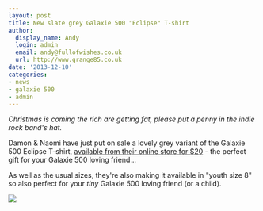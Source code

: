 ```yaml
---
layout: post
title: New slate grey Galaxie 500 "Eclipse" T-shirt
author:
  display_name: Andy
  login: admin
  email: andy@fullofwishes.co.uk
  url: http://www.grange85.co.uk
date: '2013-12-10'
categories:
- news
- galaxie 500
- admin
---
```

<p><em>Christmas is coming the rich are getting fat, please put a penny in the indie rock band's hat.</em></p>
<p>Damon & Naomi have just put on sale a lovely grey variant of the Galaxie 500 Eclipse T-shirt, <a href="http://damonandnaomi.com/shop/galaxie-500-t-shirt/">available from their online store for $20</a> - the perfect gift for your Galaxie 500 loving friend...</p>
<p>As well as the usual sizes, they're also making it available in "youth size 8" so also perfect for your <em>tiny</em> Galaxie 500 loving friend (or a child).</p>
<p><img src="https://media.fullofwishes.co.uk/01-galaxie_500/pictures/slate-grey-t-shirt.jpg" class="aligncenter" /></p>
